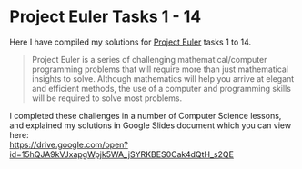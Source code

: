 # Project Euler Tasks 1 - 14

Here I have compiled my solutions for [Project Euler](https://projecteuler.net/) tasks 1 to 14.

> Project Euler is a series of challenging mathematical/computer programming problems that will require more than just mathematical insights to solve. Although mathematics will help you arrive at elegant and efficient methods, the use of a computer and programming skills will be required to solve most problems.

I completed these challenges in a number of Computer Science lessons, and explained my solutions in Google Slides document which you can view here:  
https://drive.google.com/open?id=15hQJA9kVJxapgWpjk5WA_jSYRKBES0Cak4dQtH_s2QE
